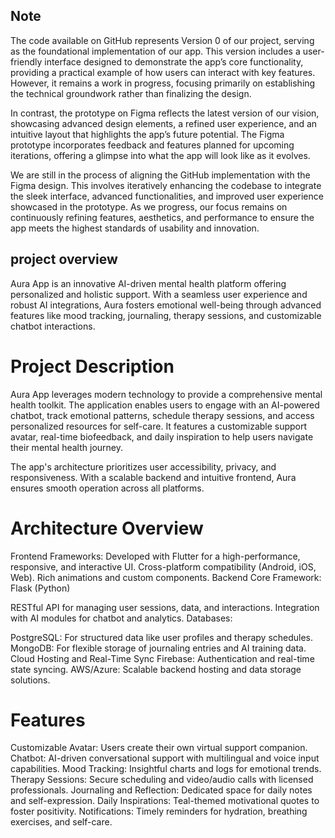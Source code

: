 ## Note

The code available on GitHub represents Version 0 of our project, serving as the foundational implementation of our app. This version includes a user-friendly interface designed to demonstrate the app’s core functionality, providing a practical example of how users can interact with key features. However, it remains a work in progress, focusing primarily on establishing the technical groundwork rather than finalizing the design.

In contrast, the prototype on Figma reflects the latest version of our vision, showcasing advanced design elements, a refined user experience, and an intuitive layout that highlights the app’s future potential. The Figma prototype incorporates feedback and features planned for upcoming iterations, offering a glimpse into what the app will look like as it evolves.

We are still in the process of aligning the GitHub implementation with the Figma design. This involves iteratively enhancing the codebase to integrate the sleek interface, advanced functionalities, and improved user experience showcased in the prototype. As we progress, our focus remains on continuously refining features, aesthetics, and performance to ensure the app meets the highest standards of usability and innovation.

## project overview
Aura App is an innovative AI-driven mental health platform offering personalized and holistic support. With a seamless user experience and robust AI integrations, Aura fosters emotional well-being through advanced features like mood tracking, journaling, therapy sessions, and customizable chatbot interactions.

# Project Description
Aura App leverages modern technology to provide a comprehensive mental health toolkit. The application enables users to engage with an AI-powered chatbot, track emotional patterns, schedule therapy sessions, and access personalized resources for self-care. It features a customizable support avatar, real-time biofeedback, and daily inspiration to help users navigate their mental health journey.

The app's architecture prioritizes user accessibility, privacy, and responsiveness. With a scalable backend and intuitive frontend, Aura ensures smooth operation across all platforms.

# Architecture Overview
Frontend
Frameworks:
Developed with Flutter for a high-performance, responsive, and interactive UI.
Cross-platform compatibility (Android, iOS, Web).
Rich animations and custom components.
Backend
Core Framework: Flask (Python)

RESTful API for managing user sessions, data, and interactions.
Integration with AI modules for chatbot and analytics.
Databases:

PostgreSQL: For structured data like user profiles and therapy schedules.
MongoDB: For flexible storage of journaling entries and AI training data.
Cloud Hosting and Real-Time Sync
Firebase: Authentication and real-time state syncing.
AWS/Azure: Scalable backend hosting and data storage solutions.

# Features
Customizable Avatar: Users create their own virtual support companion.
Chatbot: AI-driven conversational support with multilingual and voice input capabilities.
Mood Tracking: Insightful charts and logs for emotional trends.
Therapy Sessions: Secure scheduling and video/audio calls with licensed professionals.
Journaling and Reflection: Dedicated space for daily notes and self-expression.
Daily Inspirations: Teal-themed motivational quotes to foster positivity.
Notifications: Timely reminders for hydration, breathing exercises, and self-care.

